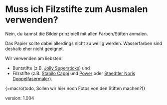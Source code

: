 # Muss ich Filzstifte zum Ausmalen verwenden?

Nein, du kannst die Bilder prinzipiell mit allen Farben/Stiften anmalen.

Das Papier sollte dabei allerdings nicht zu wellig werden.
Wasserfarben sind deshalb eher nicht geeignet.

Wir verwenden am liebsten:

* Buntstifte (z.B. [Jolly Supersticks](https://jolly.at/produkt-kategorie/farbstifte/supersticks/)) und
* Filzstifte (z.B. [Stabilo Cappi](https://www.stabilo.com/de/produkte/malenundzeichnen/filzstifte/stabilo-cappi/) und [Power](https://www.stabilo.com/de/shop/401/Filzstift-STABILO-power/kaufen) oder [Staedtler Noris Doppelfasermaler](https://www.staedtler.com/de/de/produkte/malen/filzstifte/noris-320-doppelfasermaler-320-nwp12/)).

{=macro(todo, Sollen wir hier noch Fotos von den Stiften machen?)}

version: 1.004